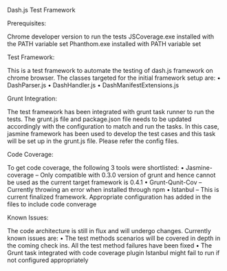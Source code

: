Dash.js Test Framework

Prerequisites:

Chrome developer version to run the tests
JSCoverage.exe installed with the PATH variable set
Phanthom.exe installed with PATH variable set

Test Framework:

This is a test framework to automate the testing of dash.js framework on chrome browser. The classes targeted for the initial framework setup are:
•	DashParser.js 
•	DashHandler.js
•	DashManifestExtensions.js

Grunt Integration:

The test framework has been integrated with grunt task runner to run the tests. The grunt.js file and package.json file needs to be updated accordingly with the configuration to match and run the tasks. In this case, jasmine framework has been used to develop the test cases and this task will be set up in the grunt.js file. Please refer the config files.

Code Coverage:

To get code coverage, the following 3 tools were shortlisted:
•	Jasmine-coverage – Only compatible with 0.3.0 version of grunt and hence cannot be used as the current target framework is 0.4.1
•	Grunt-Qunit-Cov – Currently throwing an error when installed through npm
•	Istanbul – This is current finalized framework. Appropriate configuration has added in the files to include code converage

Known Issues:

The code architecture is still in flux and will undergo changes. Currently known issues are:
•	The test methods scenarios will be covered in depth in the coming check ins. All the test method failures have been fixed
•	The Grunt task integrated with code coverage plugin Istanbul might fail to run if not configured appropriately
